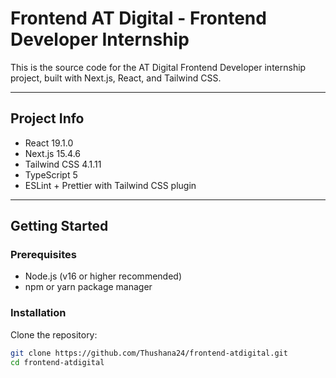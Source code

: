 # Frontend AT Digital - Frontend Developer Internship

This is the source code for the AT Digital Frontend Developer internship project, built with Next.js, React, and Tailwind CSS.

---

## Project Info

- React 19.1.0  
- Next.js 15.4.6  
- Tailwind CSS 4.1.11  
- TypeScript 5  
- ESLint + Prettier with Tailwind CSS plugin  

---

## Getting Started

### Prerequisites

- Node.js (v16 or higher recommended)  
- npm or yarn package manager

### Installation

Clone the repository:

```bash
git clone https://github.com/Thushana24/frontend-atdigital.git
cd frontend-atdigital
